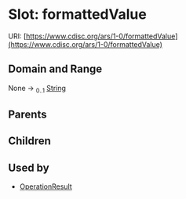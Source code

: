 
# Slot: formattedValue




URI: [https://www.cdisc.org/ars/1-0/formattedValue](https://www.cdisc.org/ars/1-0/formattedValue)


## Domain and Range

None &#8594;  <sub>0..1</sub> [String](types/String.md)

## Parents


## Children


## Used by

 * [OperationResult](OperationResult.md)
